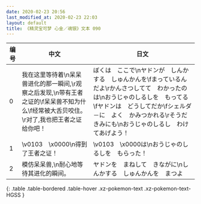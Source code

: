 ```yaml
---
date: 2020-02-23 20:56
last_modified_at: 2020-02-23 22:03
layout: default
title: 《精灵宝可梦 心金／魂银》文本 090
---
```

| 编号 | 中文 | 日文 |
| ---- | ---- | ---- |
| 0 | 我在这里等待着\n呆呆兽进化的那一瞬间,\r观察之后发现,\n带有王者之证的\f呆呆兽不知为什么\f经常被大舌贝咬住。\r对了,我也把王者之证给你吧！ | ぼくは　ここで\nヤドンが　しんかする　しゅんかんを\fまっているんだよ\rかんさつしてて　わかったのは\nおうじゃのしるしを　もってる\fヤドンは　どうしてだか\fシェルダ－に　よく　かみつかれる\rそうだ　きみにも\nおうじゃのしるし　わけてあげよう！ |
| 1 | \v0103　\x0000\n得到了王者之证！ | \v0103　\x0000は\nおうじゃのしるしを　もらった！ |
| 2 | 模仿呆呆兽,\n耐心地等待其进化的瞬间。 | ヤドンを　まねして　きながに\nしんかする　しゅんかんを　まつよ |
{: .table .table-bordered .table-hover .xz-pokemon-text .xz-pokemon-text-HGSS }